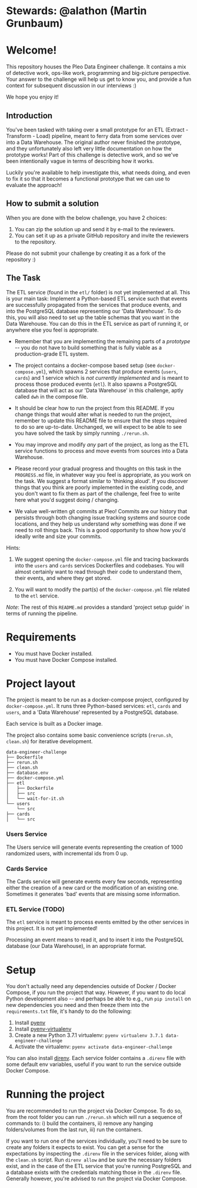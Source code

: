 # Stewards: @alathon (Martin Grunbaum)

# Welcome!
This repository houses the Pleo Data Engineer challenge. It contains a mix of
detective work, ops-like work, programming and big-picture perspective. Your 
answer to the challenge will help us get to know you, and provide a fun context
for subsequent discussion in our interviews :)

We hope you enjoy it!

## Introduction

You've been tasked with taking over a small prototype for an ETL (Extract - Transform - Load)
pipeline, meant to ferry data from some services over into a Data Warehouse. The
original author never finished the prototype, and they unfortunately also left
very little documentation on how the prototype works! Part of this challenge is
detective work, and so we've been intentionally vague in terms of describing 
how it works.

Luckily you're available to help investigate this, what needs doing, and
even to fix it so that it becomes a functional prototype that we can use to 
evaluate the approach! 

## How to submit a solution

When you are done with the below challenge, you have 2 choices:

1. You can zip the solution up and send it by e-mail to the reviewers.
1. You can set it up as a private GitHub repository and invite the reviewers to the repository.

Please do not submit your challenge by creating it as a fork of the repository :)

## The Task

The ETL service (found in the `etl/` folder) is not yet implemented at all. This is your main task:
Implement a Python-based ETL service such that events are successfully propagated from the services that
produce events, and into the PostgreSQL database representing our 'Data Warehouse'. To do this, 
you will also need to set up the table schemas that you want in the Data Warehouse. You can do this 
in the ETL service as part of running it, or anywhere else you feel is appropriate.

- Remember that you are implementing the remaining parts of a _prototype_ -- you do not have to build
something that is fully viable as a production-grade ETL system.

- The project contains a docker-compose based setup (see `docker-compose.yml`), 
which spawns 2 services that produce events (`users`, `cards`) and 1 service 
which is _not currently implemented_ and is meant to process those produced 
events (`etl`). It also spawns a PostgreSQL database that will act as our 
'Data Warehouse' in this challenge, aptly called `dwh` in the compose file.

- It should be clear how to run the project from this README. If you change things 
that would alter what is needed to run the project, remember to update this README 
file to ensure that the steps required to do so are up-to-date. Unchanged, we will
expect to be able to see you have solved the task by simply running `./rerun.sh`.

- You may improve and modify *any* part of the project, as long as the ETL 
service functions to process and move events from sources into a Data Warehouse.

- Please record your gradual progress and thoughts on this task in the 
`PROGRESS.md` file, in whatever way you feel is appropriate, as you work on 
the task. We suggest a format similar to 'thinking aloud'. If you discover
things that you think are poorly implemented in the existing code, and you
don't want to fix them as part of the challenge, feel free to write here
what you'd suggest doing / changing.

- We value well-written git commits at Pleo! Commits are our history that persists
through both changing issue tracking systems and source code locations, and they
help us understand _why_ something was done if we need to roll things back.
This is a good opportunity to show how you'd ideally write and size your commits.

Hints:
1. We suggest opening the `docker-compose.yml` file and tracing backwards into
the `users` and `cards` services Dockerfiles and codebases. You will almost certainly
want to read through their code to understand them, their events, and where they get
stored.

2. You will want to modify the part(s) of the `docker-compose.yml`
file related to the `etl` service.

*Note*: The rest of this `README.md` provides a standard 'project setup guide'
in terms of running the pipeline.

# Requirements

- You must have Docker installed.
- You must have Docker Compose installed.

# Project layout

The project is meant to be run as a docker-compose project, configured by `docker-compose.yml`. It runs
three Python-based services: `etl`, `cards` and `users`, and a 'Data Warehouse' represented by a PostgreSQL
database.

Each service is built as a Docker image. 

The project also contains some basic convenience scripts (`rerun.sh`, `clean.sh`) for iterative development. 

```
data-engineer-challenge
├── Dockerfile
├── rerun.sh
├── clean.sh
├── database.env
├── docker-compose.yml
├── etl
│   ├── Dockerfile
│   ├── src
│   └── wait-for-it.sh
└── users
    └── src
├── cards
│   └── src
```

### Users Service
The Users service will generate events representing the creation of 1000 randomized users, with incremental ids from 0 up. 

### Cards Service
The Cards service will generate events every few seconds, representing either the creation of a new card or the
modification of an existing one. Sometimes it generates 'bad' events that are missing some information.

### ETL Service (TODO)
The `etl` service is meant to process events emitted by the other services
in this project. It is not yet implemented!

Processing an event means to read it, and to insert it into the PostgreSQL
database (our Data Warehouse), in an appropriate format.

# Setup

You don't actually need any dependencies outside of Docker / Docker Compose, if you run the project that way. However,
if you want to do local Python development also -- and perhaps be able to e.g., run `pip install` on new dependencies
you need and then freeze them into the `requirements.txt` file, it's handy to do the following:

1. Install [pyenv](https://github.com/pyenv/pyenv)
1. Install [pyenv-virtualenv](https://github.com/pyenv/pyenv-virtualenv)
1. Create a new Python 3.7.1 virtualenv: `pyenv virtualenv 3.7.1 data-engineer-challenge`
1. Activate the virtualenv: `pyenv activate data-engineer-challenge`

You can also install [direnv](https://direnv.net/). Each service folder contains a `.direnv` file
with some default env variables, useful if you want to run the service outside Docker Compose.

# Running the project

You are recommended to run the project via Docker Compose. To do so, from the root folder you can run `./rerun.sh` which will run a sequence
of commands to: i) build the containers, ii) remove any hanging folders/volumes from the last run, iii) run the containers.

If you want to run one of the services individually, you'll need to be sure to create any folders it expects to exist. You can get
a sense for the expectations by inspecting the `.direnv` file in the services folder, along with the `clean.sh` script. 
Run `direnv allow` and be sure the necessary folders exist, and in the case of the ETL service that you're running PostgreSQL and a database exists with the credentials matching
those in the `.direnv` file. Generally however, you're advised to run the project via Docker Compose.
